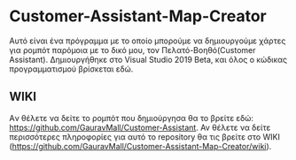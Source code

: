 # Customer-Assistant-Map-Creator
Αυτό είναι ένα πρόγραμμα με το οποίο μπορούμε να δημιουργούμε χάρτες για ρομπότ παρόμοια με το δικό μου, τον Πελατό-Βοηθό(Customer Assistant). Δημιουργήθηκε στο Visual Studio 2019 Beta, και όλος ο κώδικας προγραμματισμού βρίσκεται εδώ. 

## WIKI
Aν θέλετε να δείτε το ρομπότ που δημιούργησα θα το βρείτε εδώ: https://github.com/GauravMall/Customer-Assistant. 
Αν θέλετε να δείτε περισσότερες πληροφορίες για αυτό το repository θα τις βρείτε στο WIKI (https://github.com/GauravMall/Customer-Assistant-Map-Creator/wiki).
